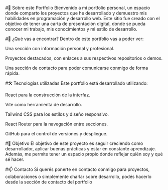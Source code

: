 #📌 Sobre este Portfolio
Bienvenido a mi portfolio personal, un espacio donde comparto los proyectos que he desarrollado y demuestro mis habilidades en programación y desarrollo web. Este sitio fue creado con el objetivo de tener una carta de presentación digital, donde se pueda conocer mi trabajo, mis conocimientos y mi estilo de desarrollo.

#🎨 ¿Qué vas a encontrar?
Dentro de este portfolio vas a poder ver:

Una sección con información personal y profesional.

Proyectos destacados, con enlaces a sus respectivos repositorios o demos.

Una sección de contacto para poder comunicarse conmigo de forma rápida.

#🛠️ Tecnologías utilizadas
Este portfolio está desarrollado utilizando:

React para la construcción de la interfaz.

Vite como herramienta de desarrollo.

Tailwind CSS para los estilos y diseño responsivo.

React Router para la navegación entre secciones.

GitHub para el control de versiones y despliegue.

#🚀 Objetivo
El objetivo de este proyecto es seguir creciendo como desarrollador, aplicar buenas prácticas y estar en constante aprendizaje. Además, me permite tener un espacio propio donde reflejar quién soy y qué sé hacer.

#📫 Contacto
Si querés ponerte en contacto conmigo para proyectos, colaboraciones o simplemente charlar sobre desarrollo, podés hacerlo desde la sección de contacto del portfolio
